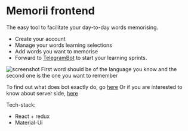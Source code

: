 # Memorii frontend

The easy tool to facilitate your day-to-day words memorising.
+ Create your account
+ Manage your words learning selections
+ Add words you want to memorise
+ Forward to [TelegramBot](https://telegram.me/remember_the_words_bot) to start your learning sprints.

![screenshot](https://s3-eu-west-1.amazonaws.com/extras-to-save/Screens/Screen+Shot+2018-01-22+at+14.24.27.png)
First word should be of the language you know and the second one is the one you want to remember

To find out what does bot exactly do, go [here](https://github.com/KarinaDavtyan/memorii-bot)
Or if you are interested to know about server side, [here](https://github.com/KarinaDavtyan/memorii-backend)

Tech-stack:
+ React + redux
+ Material-Ui
